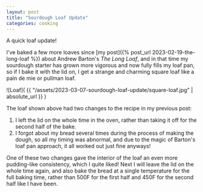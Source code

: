 ```yaml
---
layout: post
title: "Sourdough Loaf Update"
categories: cooking
---
```


A quick loaf update!

I've baked a few more loaves since [my post]({% post_url 2023-02-19-the-long-loaf %}) about Andrew Barton's *The Long Loaf*, and in that time my sourdough starter has grown more vigorous and now fully fills my loaf pan, so if I bake it with the lid on, I get a strange and charming square loaf like a pain de mie or pullman loaf.

![Loaf]( {{ "/assets/2023-03-07-sourdough-loaf-update/square-loaf.jpg" | absolute_url }} )

The loaf shown above had two changes to the recipe in my previous post:

1. I left the lid on the whole time in the oven, rather than taking it off for the second half of the bake. 
2. I forgot about my bread several times during the process of making the dough, so all my timing was abnormal, and due to the magic of Barton's loaf pan approach, it all worked out just fine anyways! 

One of these two changes gave the interior of the loaf an even more pudding-like consistency, which I quite liked! Next I will leave the lid on the whole time again, and also bake the bread at a single temperature for the full baking time, rather than 500F for the first half and 450F for the second half like I have been.
